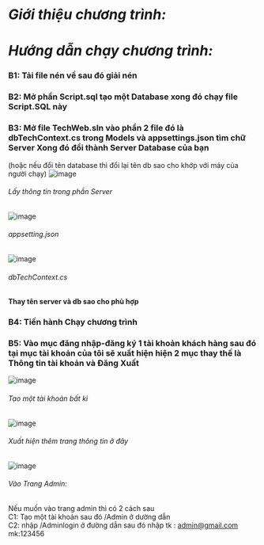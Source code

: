 # *Giới thiệu chương trình:*
# *Hướng dẫn chạy chương trình:*
###  B1: Tải file nén về sau đó giải nén 
###  B2: Mở phần Script.sql tạo một Database xong đó chạy file Script.SQL này
###  B3: Mở file TechWeb.sln vào phần 2 file đó là dbTechContext.cs trong Models và appsettings.json tìm chữ Server Xong đó đổi thành Server Database của bạn 
  (hoặc nếu đổi tên database thì đổi lại tên db sao cho khớp với máy của người chạy)
  ![image](https://github.com/ICWYM/TheGoat/assets/103774858/d03fe557-b1cc-4a85-9e06-df76e58eb1dc)
  ###### Lấy thông tin trong phần Server

  ![image](https://github.com/ICWYM/TheGoat/assets/103774858/a198e58c-ca4e-41fb-82f6-fe80ac5216dd)
  ###### appsetting.json
  
  ![image](https://github.com/ICWYM/TheGoat/assets/103774858/714c0e54-a337-4afe-b107-a55fa14438fe)
  ###### dbTechContext.cs
  **Thay tên server và db sao cho phù hợp**

### B4: Tiến hành Chạy chương trình 
###  B5: Vào mục đăng nhập-đăng ký 1 tài khoản khách hàng sau đó tại mục tài khoản của tôi sẽ xuất hiện hiện 2 mục thay thế là Thông tin tài khoản và Đăng Xuất

 ![image](https://github.com/ICWYM/TheGoat/assets/103774858/14219767-3337-4b86-8812-353b83c7246e)
 ###### Tạo một tài khoản bất kì
 ![image](https://github.com/ICWYM/TheGoat/assets/103774858/9c21e354-04df-4fd7-9c4f-a5a7d2287330)
  ###### Xuất hiện thêm trang thông tin ở đây
  ![image](https://github.com/ICWYM/TheGoat/assets/103774858/e0ca546c-e4fc-4b0f-af54-16f3a929bbc6)
  ###### Vào Trang Admin:
 Nếu muốn vào trang admin thì có 2 cách sau <br>
 C1: Tạo một tài khoản sau đó /Admin ở dường dẫn<br>
 C2: nhập /Adminlogin ở đường dẫn sau đó nhập tk : admin@gmail.com mk:123456 
  

